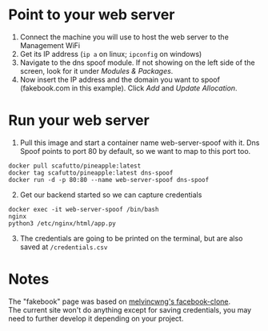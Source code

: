 # Point to your web server
1. Connect the machine you will use to host the web server to the Management WiFi
2. Get its IP address (`ip a` on linux; `ipconfig` on windows)
3. Navigate to the dns spoof module. If not showing on the left side of the screen, look for it under *Modules & Packages*.
4. Now insert the IP address and the domain you want to spoof (fakebook.com in this example). Click *Add* and *Update Allocation*.

# Run your web server
1. Pull this image and start a container name web-server-spoof with it. Dns Spoof points to port 80 by default, so we want to map to this port too.
```
docker pull scafutto/pineapple:latest
docker tag scafutto/pineapple:latest dns-spoof
docker run -d -p 80:80 --name web-server-spoof dns-spoof
```
2. Get our backend started so we can capture credentials
```
docker exec -it web-server-spoof /bin/bash
nginx
python3 /etc/nginx/html/app.py 
```
3. The credentials are going to be printed on the terminal, but are also saved at `/credentials.csv`

# Notes
The "fakebook" page was based on [melvincwng's facebook-clone](https://github.com/melvincwng/facebook-clone).  
The current site won't do anything except for saving credentials, you may need to further develop it depending on your project.
